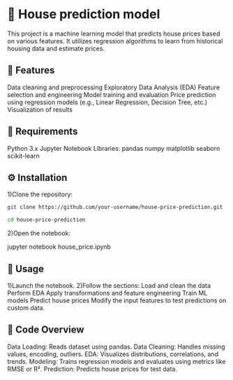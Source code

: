 # 🏡 House prediction model
This project is a machine learning model that predicts house prices based on various features. It utilizes regression algorithms to learn from historical housing data and estimate prices.

## 📌 Features
  Data cleaning and preprocessing
  Exploratory Data Analysis (EDA)
  Feature selection and engineering
  Model training and evaluation
  Price prediction using regression models (e.g., Linear Regression, Decision Tree, etc.)
  Visualization of results

## 🧰 Requirements
Python 3.x
Jupyter Notebook
Libraries:
	pandas
	numpy
	matplotlib
	seaborn
	scikit-learn

## ⚙ Installation
1)Clone the repository:
 ```bash
git clone https://github.com/your-username/house-price-prediction.git

cd house-price-prediction
```

2)Open the notebook:

jupyter notebook house_price.ipynb

## 🚀 Usage
1)Launch the notebook.
2)Follow the sections:
	Load and clean the data
	Perform EDA
	Apply transformations and feature engineering
	Train ML models
	Predict house prices
	Modify the input features to test predictions on custom data.

## 🧠 Code Overview
Data Loading: Reads dataset using pandas.
Data Cleaning: Handles missing values, encoding, outliers.
EDA: Visualizes distributions, correlations, and trends.
Modeling: Trains regression models and evaluates using metrics like RMSE or R².
Prediction: Predicts house prices for test data.
